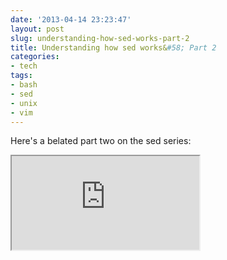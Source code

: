 ```yaml
---
date: '2013-04-14 23:23:47'
layout: post
slug: understanding-how-sed-works-part-2
title: Understanding how sed works&#58; Part 2
categories:
- tech
tags:
- bash
- sed
- unix
- vim
---
```


Here's a belated part two on the sed series:

<iframe class="youtube" src="http://www.youtube.com/embed/4vr8Aao0Mfo"></iframe>
